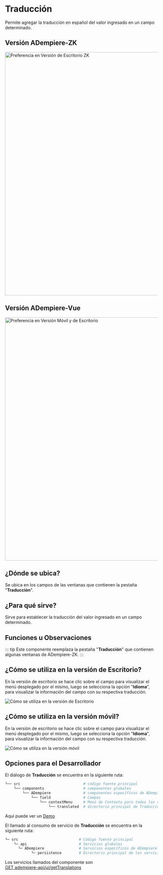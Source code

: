 # Traducción

Permite agregar la traducción en español del valor ingresado en un campo determinado.

## Versión ADempiere-ZK

<img :src="$withBase('/images/components/translation/zk-desktop-version-translation.png')" alt="Preferencia en Versión de Escritorio ZK" width="800px">

## Versión ADempiere-Vue

<img :src="$withBase('/images/components/translation/translation-desktop-mobile.png')" alt="Preferencia en Versión Móvil y de Escritorio" width="800px">

## ¿Dónde se ubica?

Se ubica en los campos de las ventanas que contienen la pestaña "**Traducción**".

## ¿Para qué sirve?

Sirve para establecer la traducción del valor ingresado en un campo determinado.

## Funciones u Observaciones

::: tip
Este componente reemplaza la pestaña "**Traducción**" que contienen algunas ventanas de ADempiere-ZK.
:::

## ¿Cómo se utiliza en la versión de Escritorio?

En la versión de escritorio se hace clic sobre el campo para visualizar el menú desplegado por el mismo, luego se selecciona la opción "**Idioma**", para visualizar la información del campo con su respectiva traducción.

![Cómo se utiliza en la versión de Escritorio]('/images/components/translation/how-to-use-it-in-the-desktop-version.gif' "Cómo se utiliza en la versión de Escritorio")

## ¿Cómo se utiliza en la versión móvil?

En la versión de escritorio se hace clic sobre el campo para visualizar el menú desplegado por el mismo, luego se selecciona la opción "**Idioma**", para visualizar la información del campo con su respectiva traducción.

![Cómo se utiliza en la versión móvil]('/images/components/translation/how-to-use-it-in-the-mobile-version.gif' "Cómo se utiliza en la versión móvil")

## Opciones para el Desarrollador

El diálogo de **Traducción** se encuentra en la siguiente ruta:

```bash
└── src                             # código fuente principal
    └── components                  # componentes globales
        └── ADempiere               # componentes específicos de ADempiere
            └── field               # Campos
                └── contextMenu     # Menú de Contexto para todos los campos
                    └── translated  # directorio principal de Traducción

```
Aquí puede ver un [Demo](https://demo-ui.erpya.com/#/7aa4242a-93c0-42d8-92be-8250002d3e3c/d97027fd-4cd5-445e-8fd8-ef5d3f7959b4/window/53418?tabParent=0&action=fa50908e-40f1-11e9-91a1-0242ac140002)

El llamado al consumo de servicio de  **Traducción** se encuentra en la siguiente ruta:
```bash
└─ src                            # Código fuente principal
    └─ api                        # Servicios globales
      └─ ADempiere                # Servicios específicos de ADempiere
            └─ persistence        # Directorio principal de los servicio Traducción

```


Los servicios llamados del componente son <br>
[GET adempiere-api/ui/getTranslations]()<br>
